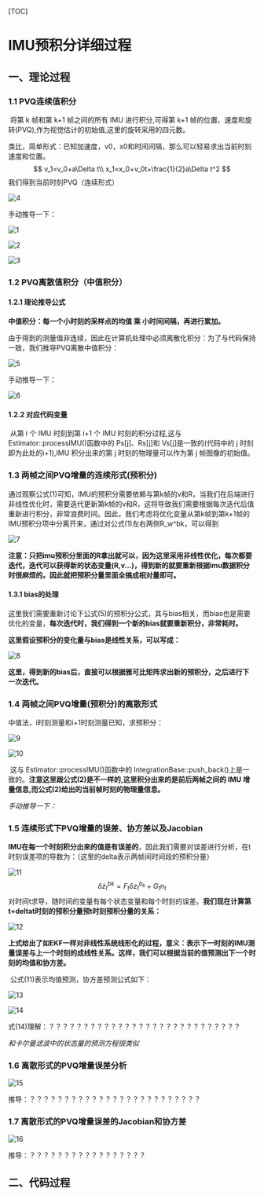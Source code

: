 [TOC]



# IMU预积分详细过程

## 一、理论过程

### 1.1 PVQ连续值积分

​	将第 k 帧和第 k+1 帧之间的所有 IMU 进行积分,可得第 k+1 帧的位置、速度和旋转(PVQ),作为视觉估计的初始值,这里的旋转采用的四元数。

​	类比，简单形式：已知加速度，v0，x0和时间间隔，那么可以轻易求出当前时刻速度和位置。
$$
v_1=v_0+a\Delta t\\
x_1=x_0+v_0t+\frac{1}{2}a\Delta t^2
$$
我们得到当前时刻PVQ（连续形式）

![4](img/4.png)

手动推导一下：

![1](img/1.png)

![2](img/2.png)

![3](img/3.png)

### 1.2 PVQ离散值积分（中值积分）

#### 1.2.1 理论推导公式

**中值积分：每一个小时刻的采样点的均值 乘 小时间间隔，再进行累加。**

​	由于得到的测量值非连续，因此在计算机处理中必须离散化积分：为了与代码保持一致，我们推导PVQ离散中值积分：

![5](img/5.png)

手动推导一下：

![6](img/6.jpg)

#### 1.2.2 对应代码变量

​	从第 i 个 IMU 时刻到第 i+1 个 IMU 时刻的积分过程,这与Estimator::processIMU()函数中的 Ps[j]、Rs[j]和 Vs[j]是一致的(代码中的 j 时刻即为此处的i+1),IMU 积分出来的第 j 时刻的物理量可以作为第 j 帧图像的初始值。

### 1.3 两帧之间PVQ增量的连续形式(预积分)

​	通过观察公式(1)可知，IMU的预积分需要依赖与第k帧的v和R，当我们在后端进行非线性优化时，需要迭代更新第k帧的v和R，这将导致我们需要根据每次迭代后值重新进行积分，非常浪费时间。因此，我们考虑将优化变量从第k帧到第k+1帧的IMU预积分项中分离开来，通过对公式(1)左右两侧R_w^bk，可以得到

![7](img/7.png)

**注意：只把imu预积分里面的R拿出就可以，因为这里采用非线性优化，每次都要迭代，迭代可以获得新的状态变量(R,v...)，得到新的就要重新根据imu数据积分时很麻烦的。因此就把预积分量里面全搞成相对量即可。**

#### 1.3.1 bias的处理

​	这里我们需要重新讨论下公式(5)的预积分公式，其与bias相关，而bias也是需要优化的变量，**每次迭代时，我们得到一个新的bias就要重新积分，非常耗时。**

​	**这里假设预积分的变化量与bias是线性关系，可以写成：**

![8](img/8.png)

**这里，得到新的bias后，直接可以根据雅可比矩阵求出新的预积分，之后进行下一次迭代。**

### 1.4 两帧之间PVQ增量(预积分)的离散形式

中值法，i时刻测量和i+1时刻测量已知，求预积分：

![9](img/9.png)

![10](img/10.png)

​	这与 Estimator::processIMU()函数中的 IntegrationBase::push_back()上是一致的。**注意这里跟公式(2)是不一样的,这里积分出来的是前后两帧之间的 IMU 增量信息,而公式(2)给出的当前帧时刻的物理量信息。**

*手动推导一下：*



### 1.5 连续形式下PVQ增量的误差、协方差以及Jacobian

​	**IMU在每一个时刻积分出来的值是有误差的**，因此我们需要对误差进行分析，在t时刻误差项的导数为：（这里的delta表示两帧间时间段的预积分量）

![11](img/11.png)
$$
\delta \dot z_t^{bk}=F_t\delta z_t^{b_k}+G_tn_t
$$
对时间t求导，随时间的变量有每个状态变量和每个时刻的误差。**我们现在计算第t+deltat时刻的预积分量预t时刻预积分量的关系：**

![12](img/12.png)

**上式给出了如EKF一样对非线性系统线形化的过程，意义：表示下一时刻的IMU测量误差与上一个时刻的成线性关系。这样，我们可以根据当前的值预测出下一个时刻的均值和协方差。**

​	公式(11)表示均值预测，协方差预测公式如下：

![13](img/13.png)

![14](img/14.png)

式(14)理解：？？？？？？？？？？？？？？？？？？？？？？？？？？？？

*和卡尔曼滤波中的状态量的预测方程很类似*

### 1.6 离散形式的PVQ增量误差分析

![15](img/15.png)

推导：？？？？？？？？？？？？？？？？？？？？？？？？？

### 1.7 离散形式的PVQ增量误差的Jacobian和协方差

![16](img/16.png)

推导：？？？？？？？？？？？？？？？？？

## 二、代码过程















